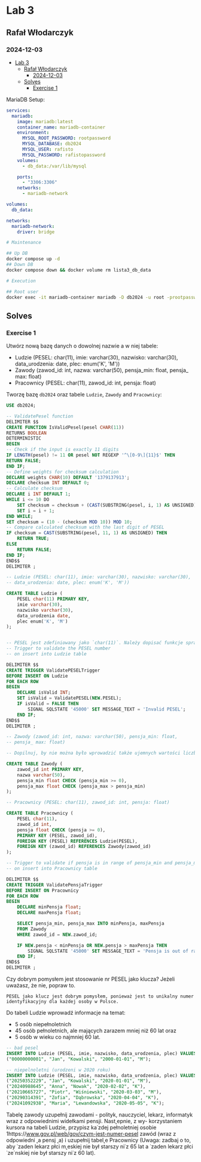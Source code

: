 # Lab 3
## Rafał Włodarczyk 
### 2024-12-03

- [Lab 3](#lab-3)
  - [Rafał Włodarczyk](#rafał-włodarczyk)
    - [2024-12-03](#2024-12-03)
  - [Solves](#solves)
    - [Exercise 1](#exercise-1)


MariaDB Setup:

```yaml
services:
  mariadb:
    image: mariadb:latest
    container_name: mariadb-container
    environment:
      MYSQL_ROOT_PASSWORD: rootpassword
      MYSQL_DATABASE: db2024
      MYSQL_USER: rafisto
      MYSQL_PASSWORD: rafistopassword
    volumes:
      - db_data:/var/lib/mysql

    ports:
      - "3306:3306"
    networks:
      - mariadb-network

volumes:
  db_data:

networks:
  mariadb-network:
    driver: bridge
```

```bash
# Maintenance

## Up DB
docker compose up -d
## Down DB
docker compose down && docker volume rm lista3_db_data

# Execution

## Root user
docker exec -it mariadb-container mariadb -D db2024 -u root -prootpassword
```

## Solves

### Exercise 1

Utwórz nową bazę danych o dowolnej nazwie a w niej tabele:
- Ludzie (PESEL: char(11), imie: varchar(30), nazwisko: varchar(30),
data_urodzenia: date, plec: enum('K', 'M'))
- Zawody (zawod_id: int, nazwa: varchar(50), pensja_min: float,
pensja_ max: float)
- Pracownicy (PESEL: char(11), zawod_id: int, pensja: float)

Tworzę bazę `db2024` oraz tabele `Ludzie`, `Zawody` and `Pracownicy`:

```sql
USE db2024;

-- ValidatePesel function
DELIMITER $$
CREATE FUNCTION IsValidPesel(pesel CHAR(11))
RETURNS BOOLEAN
DETERMINISTIC
BEGIN
-- Check if the input is exactly 11 digits
IF LENGTH(pesel) != 11 OR pesel NOT REGEXP '^\[0-9\]{11}$' THEN
RETURN FALSE;
END IF;
-- Define weights for checksum calculation
DECLARE weights CHAR(10) DEFAULT '1379137913';
DECLARE checksum INT DEFAULT 0;
-- Calculate checksum
DECLARE i INT DEFAULT 1;
WHILE i <= 10 DO
    SET checksum = checksum + (CAST(SUBSTRING(pesel, i, 1) AS UNSIGNED) * CAST(SUBSTRING(weights, i, 1) AS UNSIGNED));
    SET i = i + 1;
END WHILE;
SET checksum = (10 - (checksum MOD 10)) MOD 10;
-- Compare calculated checksum with the last digit of PESEL
IF checksum = CAST(SUBSTRING(pesel, 11, 1) AS UNSIGNED) THEN
    RETURN TRUE;
ELSE
    RETURN FALSE;
END IF;
END$$
DELIMITER ;

-- Ludzie (PESEL: char(11), imie: varchar(30), nazwisko: varchar(30),
-- data_urodzenia: date, plec: enum('K', 'M'))

CREATE TABLE Ludzie (
    PESEL char(11) PRIMARY KEY,
    imie varchar(30),
    nazwisko varchar(30),
    data_urodzenia date,
    plec enum('K', 'M')
);


-- PESEL jest zdefiniowany jako `char(11)`. Należy dopisać funkcje sprawdzającą poprawność numeru PESEL.
-- Trigger to validate the PESEL number
-- on insert into Ludzie table

DELIMITER $$
CREATE TRIGGER ValidatePESELTrigger
BEFORE INSERT ON Ludzie
FOR EACH ROW
BEGIN
    DECLARE isValid INT;
    SET isValid = ValidatePESEL(NEW.PESEL);
    IF isValid = FALSE THEN
        SIGNAL SQLSTATE '45000' SET MESSAGE_TEXT = 'Invalid PESEL';
    END IF;
END$$
DELIMITER ;

-- Zawody (zawod_id: int, nazwa: varchar(50), pensja_min: float,
-- pensja_ max: float)

-- Dopilnuj, by nie można było wprowadzić także ujemnych wartości liczbowych do bazy oraz aby pensja_min < pensja_max.

CREATE TABLE Zawody (
    zawod_id int PRIMARY KEY,
    nazwa varchar(50),
    pensja_min float CHECK (pensja_min >= 0),
    pensja_max float CHECK (pensja_max > pensja_min)
);

-- Pracownicy (PESEL: char(11), zawod_id: int, pensja: float)

CREATE TABLE Pracownicy (
    PESEL char(11),
    zawod_id int,
    pensja float CHECK (pensja >= 0),
    PRIMARY KEY (PESEL, zawod_id),
    FOREIGN KEY (PESEL) REFERENCES Ludzie(PESEL),
    FOREIGN KEY (zawod_id) REFERENCES Zawody(zawod_id)
);

-- Trigger to validate if pensja is in range of pensja_min and pensja_max in Zawody table 
-- on insert into Pracownicy table

DELIMITER $$
CREATE TRIGGER ValidatePensjaTrigger
BEFORE INSERT ON Pracownicy
FOR EACH ROW
BEGIN
    DECLARE minPensja float;
    DECLARE maxPensja float;

    SELECT pensja_min, pensja_max INTO minPensja, maxPensja
    FROM Zawody
    WHERE zawod_id = NEW.zawod_id;

    IF NEW.pensja < minPensja OR NEW.pensja > maxPensja THEN
        SIGNAL SQLSTATE '45000' SET MESSAGE_TEXT = 'Pensja is out of range';
    END IF;
END$$
DELIMITER ;
```

Czy dobrym pomysłem jest stosowanie nr PESEL jako klucza? Jeżeli uważasz, że nie, popraw to.

```
PESEL jako klucz jest dobrym pomysłem, ponieważ jest to unikalny numer identyfikacyjny dla każdej osoby w Polsce.
```

Do tabeli Ludzie wprowadź informacje na temat:
- 5 osób niepełnoletnich
- 45 osób pełnoletnich, ale mających zarazem mniej niż 60 lat oraz
- 5 osób w wieku co najmniej 60 lat.

```sql
-- bad pesel
INSERT INTO Ludzie (PESEL, imie, nazwisko, data_urodzenia, plec) VALUES
("00000000001", "Jan", "Kowalski", "2000-01-01", "M");

-- niepelnoletni (urodzeni w 2020 roku)
INSERT INTO Ludzie (PESEL, imie, nazwisko, data_urodzenia, plec) VALUES
("20250352229", "Jan", "Kowalski", "2020-01-01", "M"),
("20240988645", "Anna", "Nowak", "2020-02-02", "K"),
("20210665727", "Piotr", "Wiśniewski", "2020-03-03", "M"),
("20290314391", "Zofia", "Dąbrowska", "2020-04-04", "K"),
("20241092938", "Maria", "Lewandowska", "2020-05-05", "K");


```




Tabelę zawody uzupełnij zawodami - polityk, nauczyciel,
lekarz, informatyk wraz z odpowiednimi widełkami pensji. Nast˛epnie, z wy-
korzystaniem kursora na tabeli Ludzie, przypisz ka˙zdej pełnoletniej osobie
1https://www.gov.pl/web/gov/czym-jest-numer-pesel
zawód (wraz z odpowiedni ˛a pensj ˛a) i uzupełnij tabel˛e Pracownicy (Uwaga:
zadbaj o to, aby ˙zaden lekarz płci m˛eskiej nie był starszy ni˙z 65 lat a ˙zaden
lekarz płci ˙ze´nskiej nie był starszy ni˙z 60 lat).